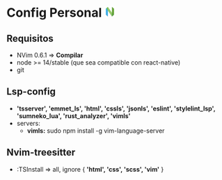 # Config Personal <img style="width: 25px" src="./assent/Nvim.png">
## Requisitos
* NVim 0.6.1 => **Compilar**
* node >= 14/stable (que sea compatible con react-native)
* git

## Lsp-config
* **'tsserver', 'emmet_ls', 'html', 'cssls', 'jsonls', 'eslint', 'stylelint_lsp',
  'sumneko_lua', 'rust_analyzer', 'vimls'**
* servers:
  - **vimls:** sudo npm install -g vim-language-server

## Nvim-treesitter
* :TSInstall => all, ignore { **'html', 'css', 'scss', 'vim'** }
